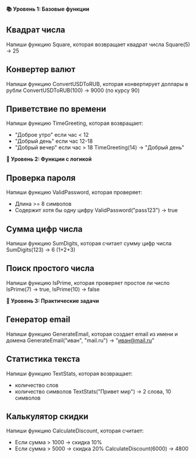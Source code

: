 **📚 Уровень 1: Базовые функции**
## Квадрат числа

Напиши функцию Square, которая возвращает квадрат числа
Square(5) → 25

## Конвертер валют

Напиши функцию ConvertUSDToRUB, которая конвертирует доллары в рубли
ConvertUSDToRUB(100) → 9000 (по курсу 90)

## Приветствие по времени

Напиши функцию TimeGreeting, которая возвращает:
- "Доброе утро" если час < 12
- "Добрый день" если час 12-18  
- "Добрый вечер" если час > 18
TimeGreeting(14) → "Добрый день"

**🎯 Уровень 2: Функции с логикой**

## Проверка пароля

Напиши функцию ValidPassword, которая проверяет:
- Длина >= 8 символов
- Содержит хотя бы одну цифру
ValidPassword("pass123") → true

## Сумма цифр числа

Напиши функцию SumDigits, которая считает сумму цифр числа
SumDigits(123) → 6 (1+2+3)

## Поиск простого числа

Напиши функцию IsPrime, которая проверяет простое ли число
IsPrime(7) → true, IsPrime(10) → false

**🚀 Уровень 3: Практические задачи**

## Генератор email

Напиши функцию GenerateEmail, которая создает email из имени и домена
GenerateEmail("иван", "mail.ru") → "иван@mail.ru"

## Статистика текста

Напиши функцию TextStats, которая возвращает:
- количество слов
- количество символов
TextStats("Привет мир") → 2 слова, 10 символов

## Калькулятор скидки

Напиши функцию CalculateDiscount, которая считает:
- Если сумма > 1000 → скидка 10%
- Если сумма > 5000 → скидка 20%
CalculateDiscount(6000) → 4800